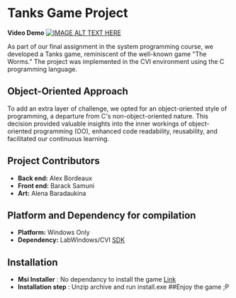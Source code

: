 # Tanks Game Project
**Video Demo**
[![IMAGE ALT TEXT HERE](http://img.youtube.com/vi/Hd1FD4XOHVs/0.jpg)](http://www.youtube.com/watch?v=Hd1FD4XOHVs)

As part of our final assignment in the system programming course, we developed a Tanks game, reminiscent of the well-known game "The Worms." The project was implemented in the CVI environment using the C programming language.

## Object-Oriented Approach
To add an extra layer of challenge, we opted for an object-oriented style of programming, a departure from C's non-object-oriented nature. This decision provided valuable insights into the inner workings of object-oriented programming (OO), enhanced code readability, reusability, and facilitated our continuous learning.

## Project Contributors
- **Back end:** Alex Bordeaux
- **Front end:** Barack Samuni
- **Art:** Alena Baradaukina

## Platform and Dependency for compilation
- **Platform:** Windows Only
- **Dependency:** LabWindows/CVI [SDK](https://www.ni.com/en/support/downloads/software-products/download.labwindows-cvi.html#353603)

## Installation
- **Msi Installer** : No dependancy to install the game [Link](https://drive.google.com/drive/u/2/folders/1AkCitp59MnL3EpbJQ9R-IUIo0OwSVS87)
- **Installation step** : Unzip archive and run install.exe
##Enjoy the game ;P 